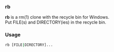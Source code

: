 ### rb

**rb** is a rm(1) clone with the recycle bin for Windows.\
Put FILE(s) and DIRECTORY(ies) in the recycle bin.

### Usage

```sh
rb [FILE|DIRECTORY]...
```
